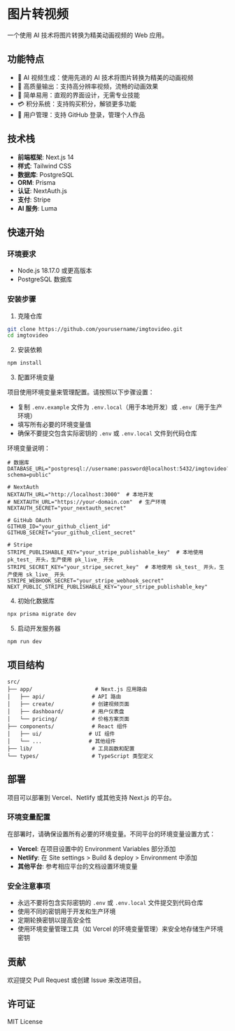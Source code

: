 # 图片转视频

一个使用 AI 技术将图片转换为精美动画视频的 Web 应用。

## 功能特点

- 🎨 AI 视频生成：使用先进的 AI 技术将图片转换为精美的动画视频
- 🎥 高质量输出：支持高分辨率视频，流畅的动画效果
- 🚀 简单易用：直观的界面设计，无需专业技能
- 💳 积分系统：支持购买积分，解锁更多功能
- 👤 用户管理：支持 GitHub 登录，管理个人作品

## 技术栈

- **前端框架**: Next.js 14
- **样式**: Tailwind CSS
- **数据库**: PostgreSQL
- **ORM**: Prisma
- **认证**: NextAuth.js
- **支付**: Stripe
- **AI 服务**: Luma

## 快速开始

### 环境要求

- Node.js 18.17.0 或更高版本
- PostgreSQL 数据库

### 安装步骤

1. 克隆仓库

```bash
git clone https://github.com/yourusername/imgtovideo.git
cd imgtovideo
```

2. 安装依赖

```bash
npm install
```

3. 配置环境变量

项目使用环境变量来管理配置。请按照以下步骤设置：

- 复制 `.env.example` 文件为 `.env.local`（用于本地开发）或 `.env`（用于生产环境）
- 填写所有必要的环境变量值
- 确保不要提交包含实际密钥的 `.env` 或 `.env.local` 文件到代码仓库

环境变量说明：

```env
# 数据库
DATABASE_URL="postgresql://username:password@localhost:5432/imgtovideo?schema=public"

# NextAuth
NEXTAUTH_URL="http://localhost:3000"  # 本地开发
# NEXTAUTH_URL="https://your-domain.com"  # 生产环境
NEXTAUTH_SECRET="your_nextauth_secret"

# GitHub OAuth
GITHUB_ID="your_github_client_id"
GITHUB_SECRET="your_github_client_secret"

# Stripe
STRIPE_PUBLISHABLE_KEY="your_stripe_publishable_key"  # 本地使用 pk_test_ 开头，生产使用 pk_live_ 开头
STRIPE_SECRET_KEY="your_stripe_secret_key"  # 本地使用 sk_test_ 开头，生产使用 sk_live_ 开头
STRIPE_WEBHOOK_SECRET="your_stripe_webhook_secret"
NEXT_PUBLIC_STRIPE_PUBLISHABLE_KEY="your_stripe_publishable_key"

```

4. 初始化数据库

```bash
npx prisma migrate dev
```

5. 启动开发服务器

```bash
npm run dev
```

## 项目结构

```
src/
├── app/                    # Next.js 应用路由
│   ├── api/               # API 路由
│   ├── create/            # 创建视频页面
│   ├── dashboard/         # 用户仪表盘
│   └── pricing/           # 价格方案页面
├── components/            # React 组件
│   ├── ui/               # UI 组件
│   └── ...               # 其他组件
├── lib/                   # 工具函数和配置
└── types/                 # TypeScript 类型定义
```

## 部署

项目可以部署到 Vercel、Netlify 或其他支持 Next.js 的平台。

### 环境变量配置

在部署时，请确保设置所有必要的环境变量。不同平台的环境变量设置方式：

- **Vercel**: 在项目设置中的 Environment Variables 部分添加
- **Netlify**: 在 Site settings > Build & deploy > Environment 中添加
- **其他平台**: 参考相应平台的文档设置环境变量

### 安全注意事项

- 永远不要将包含实际密钥的 `.env` 或 `.env.local` 文件提交到代码仓库
- 使用不同的密钥用于开发和生产环境
- 定期轮换密钥以提高安全性
- 使用环境变量管理工具（如 Vercel 的环境变量管理）来安全地存储生产环境密钥

## 贡献

欢迎提交 Pull Request 或创建 Issue 来改进项目。

## 许可证

MIT License
